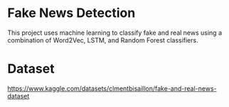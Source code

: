 # Fake News Detection

This project uses machine learning to classify fake and real news using a combination of Word2Vec, LSTM, and Random Forest classifiers.

# Dataset

https://www.kaggle.com/datasets/clmentbisaillon/fake-and-real-news-dataset
